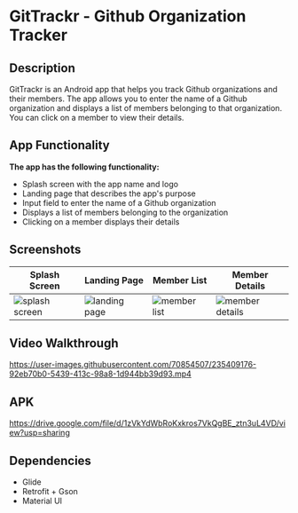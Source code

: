 ﻿# GitTrackr - Github Organization Tracker

## Description

GitTrackr is an Android app that helps you track Github organizations and their members. The app allows you to enter the name of a Github organization and displays a list of members belonging to that organization. You can click on a member to view their details.

## App Functionality

**The app has the following functionality:**

- Splash screen with the app name and logo
- Landing page that describes the app's purpose
- Input field to enter the name of a Github organization
- Displays a list of members belonging to the organization
- Clicking on a member displays their details

<!-- Table and row for screenshot wich show 4 image -->
## Screenshots

| Splash Screen                                                                                                           | Landing Page                                                                                                           | Member List                                                                                                           | Member Details                                                                                                           |
| ----------------------------------------------------------------------------------------------------------------------- | ---------------------------------------------------------------------------------------------------------------------- | --------------------------------------------------------------------------------------------------------------------- | ------------------------------------------------------------------------------------------------------------------------ |
| ![splash screen](https://user-images.githubusercontent.com/70854507/235408534-dbe9352c-8845-40e3-a355-6ca4a63e0e8a.png) | ![landing page](https://user-images.githubusercontent.com/70854507/235408596-63391114-fb24-4df6-b96c-8e2b301c41f2.png) | ![member list](https://user-images.githubusercontent.com/70854507/235408591-843a5839-72c1-429a-88a2-e387792178c1.png) | ![member details](https://user-images.githubusercontent.com/70854507/235408581-33c41810-bc38-4329-9f9f-e9ff95d09f4f.png) |

## Video Walkthrough

https://user-images.githubusercontent.com/70854507/235409176-92eb70b0-5439-413c-98a8-1d944bb39d93.mp4

## APK

https://drive.google.com/file/d/1zVkYdWbRoKxkros7VkQgBE_ztn3uL4VD/view?usp=sharing

## Dependencies

- Glide
- Retrofit + Gson
- Material UI
